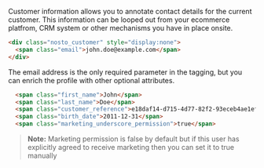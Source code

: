 Customer information allows you to annotate contact details for the current customer. This information can be looped out from your ecommerce platfrom, CRM system or other mechanisms you have in place onsite. 

```html
<div class="nosto_customer" style="display:none">
  <span class="email">john.doe@example.com</span>
</div>
```

The email address is the only required parameter in the tagging, but you can enrich the profile with other optional attributes.

```html
  <span class="first_name">John</span>
  <span class="last_name">Doe</span>
  <span class="customer_reference">e18daf14-d715-4d77-82f2-93eceb4ae1ef</span>               
  <span class="birth_date">2011-12-31</span>
  <span class="marketing_underscore_permission">true</span>
```

> **Note:** Marketing permission is false by default but if this user has explicitly agreed to receive marketing 
> then you can set it to true manually 
